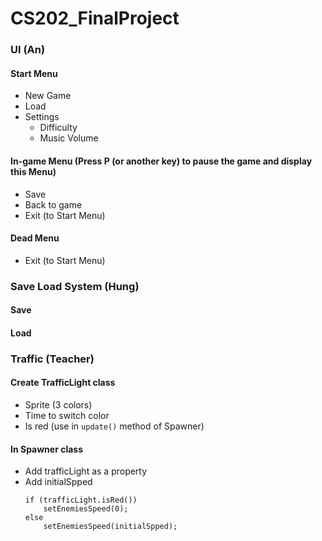 # CS202_FinalProject
### UI (An)
#### Start Menu
- New Game
- Load
- Settings
	- Difficulty
	- Music Volume
#### In-game Menu (Press P (or another key) to pause the game and display this Menu)
- Save
- Back to game
- Exit (to Start Menu)
#### Dead Menu
- Exit (to Start Menu)
### Save Load System (Hung)
#### Save
#### Load
### Traffic (Teacher)
#### Create TrafficLight class
- Sprite (3 colors)
- Time to switch color
- Is red (use in `update()` method of Spawner)
#### In Spawner class
- Add trafficLight as a property
- Add initialSpped
    ```
    if (trafficLight.isRed())
        setEnemiesSpeed(0);
    else
        setEnemiesSpeed(initialSpped);
    ```